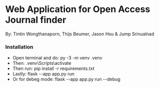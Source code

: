 # Web Application for Open Access Journal finder
By: Tintin Wongthanaporn, Thijs Beumer, Jason Hsu & Jump Srinualnad

### Installation

- Open terminal and do: py -3 -m venv .venv
- Then: .venv\Scripts\activate
- Then run: pip install -r requirements.txt
- Lastly: flask --app app.py run
- Or for debeg mode: flask --app app.py run --debug